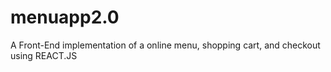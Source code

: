 # menuapp2.0

A Front-End implementation of a online menu, shopping cart, and checkout using REACT.JS 